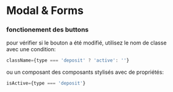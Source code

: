 # Modal & Forms

### fonctionement des buttons

pour vérifier si le bouton a été modifié, utilisez le nom de classe  
avec une condition:

```javascript
className={type === 'deposit' ? 'active': ''}
```

ou un composant des composants stylisés avec de propriétés:

```javascript
isActive={type === 'deposit'}
```
